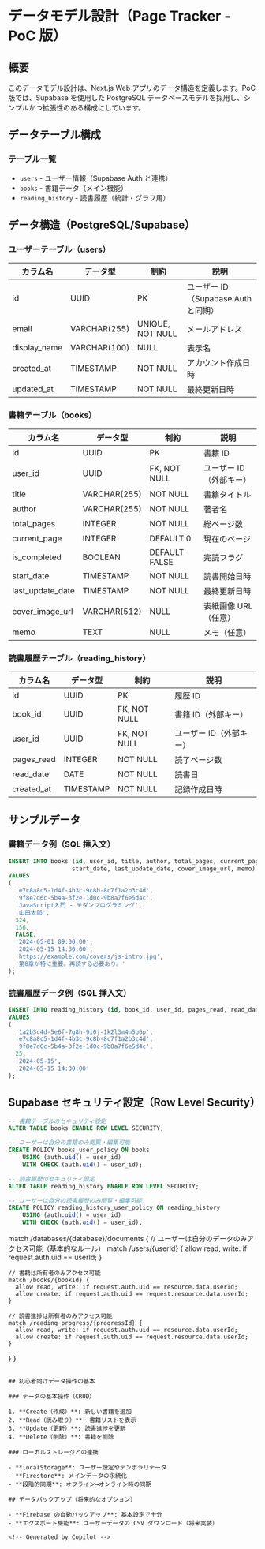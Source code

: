 # データモデル設計（Page Tracker - PoC 版）

## 概要

このデータモデル設計は、Next.js Web アプリのデータ構造を定義します。PoC 版では、Supabase を使用した PostgreSQL データベースモデルを採用し、シンプルかつ拡張性のある構成にしています。

## データテーブル構成

### テーブル一覧

- `users` - ユーザー情報（Supabase Auth と連携）
- `books` - 書籍データ（メイン機能）
- `reading_history` - 読書履歴（統計・グラフ用）

## データ構造（PostgreSQL/Supabase）

### ユーザーテーブル（users）

| カラム名     | データ型     | 制約             | 説明                                |
| ------------ | ------------ | ---------------- | ----------------------------------- |
| id           | UUID         | PK               | ユーザー ID（Supabase Auth と同期） |
| email        | VARCHAR(255) | UNIQUE, NOT NULL | メールアドレス                      |
| display_name | VARCHAR(100) | NULL             | 表示名                              |
| created_at   | TIMESTAMP    | NOT NULL         | アカウント作成日時                  |
| updated_at   | TIMESTAMP    | NOT NULL         | 最終更新日時                        |

### 書籍テーブル（books）

| カラム名         | データ型     | 制約          | 説明                    |
| ---------------- | ------------ | ------------- | ----------------------- |
| id               | UUID         | PK            | 書籍 ID                 |
| user_id          | UUID         | FK, NOT NULL  | ユーザー ID（外部キー） |
| title            | VARCHAR(255) | NOT NULL      | 書籍タイトル            |
| author           | VARCHAR(255) | NOT NULL      | 著者名                  |
| total_pages      | INTEGER      | NOT NULL      | 総ページ数              |
| current_page     | INTEGER      | DEFAULT 0     | 現在のページ            |
| is_completed     | BOOLEAN      | DEFAULT FALSE | 完読フラグ              |
| start_date       | TIMESTAMP    | NOT NULL      | 読書開始日時            |
| last_update_date | TIMESTAMP    | NOT NULL      | 最終更新日時            |
| cover_image_url  | VARCHAR(512) | NULL          | 表紙画像 URL（任意）    |
| memo             | TEXT         | NULL          | メモ（任意）            |

### 読書履歴テーブル（reading_history）

| カラム名   | データ型  | 制約         | 説明                    |
| ---------- | --------- | ------------ | ----------------------- |
| id         | UUID      | PK           | 履歴 ID                 |
| book_id    | UUID      | FK, NOT NULL | 書籍 ID（外部キー）     |
| user_id    | UUID      | FK, NOT NULL | ユーザー ID（外部キー） |
| pages_read | INTEGER   | NOT NULL     | 読了ページ数            |
| read_date  | DATE      | NOT NULL     | 読書日                  |
| created_at | TIMESTAMP | NOT NULL     | 記録作成日時            |

## サンプルデータ

### 書籍データ例（SQL 挿入文）

```sql
INSERT INTO books (id, user_id, title, author, total_pages, current_page, is_completed,
                  start_date, last_update_date, cover_image_url, memo)
VALUES
(
  'e7c8a8c5-1d4f-4b3c-9c8b-8c7f1a2b3c4d',
  '9f8e7d6c-5b4a-3f2e-1d0c-9b8a7f6e5d4c',
  'JavaScript入門 - モダンプログラミング',
  '山田太郎',
  324,
  156,
  FALSE,
  '2024-05-01 09:00:00',
  '2024-05-15 14:30:00',
  'https://example.com/covers/js-intro.jpg',
  '第8章が特に重要。再読する必要あり。'
);
```

### 読書履歴データ例（SQL 挿入文）

```sql
INSERT INTO reading_history (id, book_id, user_id, pages_read, read_date, created_at)
VALUES
(
  '1a2b3c4d-5e6f-7g8h-9i0j-1k2l3m4n5o6p',
  'e7c8a8c5-1d4f-4b3c-9c8b-8c7f1a2b3c4d',
  '9f8e7d6c-5b4a-3f2e-1d0c-9b8a7f6e5d4c',
  25,
  '2024-05-15',
  '2024-05-15 14:30:00'
);
```

## Supabase セキュリティ設定（Row Level Security）

```sql
-- 書籍テーブルのセキュリティ設定
ALTER TABLE books ENABLE ROW LEVEL SECURITY;

-- ユーザーは自分の書籍のみ閲覧・編集可能
CREATE POLICY books_user_policy ON books
    USING (auth.uid() = user_id)
    WITH CHECK (auth.uid() = user_id);

-- 読書履歴のセキュリティ設定
ALTER TABLE reading_history ENABLE ROW LEVEL SECURITY;

-- ユーザーは自分の読書履歴のみ閲覧・編集可能
CREATE POLICY reading_history_user_policy ON reading_history
    USING (auth.uid() = user_id)
    WITH CHECK (auth.uid() = user_id);
```

match /databases/{database}/documents {
// ユーザーは自分のデータのみアクセス可能（基本的なルール）
match /users/{userId} {
allow read, write: if request.auth.uid == userId;
}

    // 書籍は所有者のみアクセス可能
    match /books/{bookId} {
      allow read, write: if request.auth.uid == resource.data.userId;
      allow create: if request.auth.uid == request.resource.data.userId;
    }

    // 読書進捗は所有者のみアクセス可能
    match /reading_progress/{progressId} {
      allow read, write: if request.auth.uid == resource.data.userId;
      allow create: if request.auth.uid == request.resource.data.userId;
    }

}
}

```

## 初心者向けデータ操作の基本

### データの基本操作（CRUD）

1. **Create（作成）**: 新しい書籍を追加
2. **Read（読み取り）**: 書籍リストを表示
3. **Update（更新）**: 読書進捗を更新
4. **Delete（削除）**: 書籍を削除

### ローカルストレージとの連携

- **localStorage**: ユーザー設定やテンポラリデータ
- **Firestore**: メインデータの永続化
- **段階的同期**: オフライン→オンライン時の同期

## データバックアップ（将来的なオプション）

- **Firebase の自動バックアップ**: 基本設定で十分
- **エクスポート機能**: ユーザーデータの CSV ダウンロード（将来実装）

<!-- Generated by Copilot -->
```
